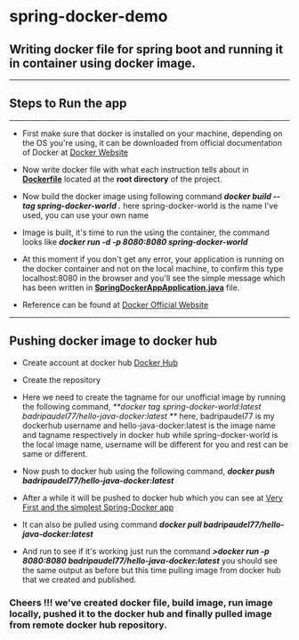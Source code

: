 # spring-docker-demo
## Writing docker file for spring boot and running it in container using docker image.
-----------------------------------------------------------------------------------
## Steps to Run the app
----------------------
- First make sure that docker is installed on your machine, depending on the OS you're using, it can be downloaded from official documentation of Docker at [Docker Website](https://docs.docker.com/get-docker/)

- Now write docker file with what each instruction tells about in **[Dockerfile](https://github.com/badripaudel77/spring-docker-demo/blob/main/Dockerfile)** located at the **root directory** of the project.

- Now build the docker image using following command _**docker build --tag spring-docker-world .**_ here spring-docker-world is the name I've used, you can use your own name

- Image is built, it's time to run the using the container, the command looks like _**docker run -d -p 8080:8080 spring-docker-world**_

- At this moment if you don't get any error, your application is running on the docker container and not on the local machine, to confirm this type localhost:8080 in the browser and you'll see the simple message which has been written in **[SpringDockerAppApplication.java](https://github.com/badripaudel77/spring-docker-demo/blob/main/src/main/java/com/io/docker/spring/springdockerapp/SpringDockerAppApplication.java)** file.

- Reference can be found at [Docker Official Website](https://docs.docker.com/language/java/build-images/)

------------------------------------------------------------------------------------------------------------

## Pushing docker image to docker hub 

- Create account at docker hub [Docker Hub](https://hub.docker.com/)

- Create the repository 

- Here we need to create the tagname for our unofficial image by running the following command, _**docker tag spring-docker-world:latest badripaudel77/hello-java-docker:latest
**_ here, badripaudel77 is my dockerhub username and  hello-java-docker:latest is the image name and tagname respectively in docker hub while spring-docker-world is the local image name, username will be different for you and rest can be same or different.

- Now  push to docker hub using the following command, _**docker push badripaudel77/hello-java-docker:latest**_

- After a while it will be pushed to docker hub which you can see at [Very First and the simplest Spring-Docker app](https://hub.docker.com/repository/docker/badripaudel77/hello-java-docker)

- It can also be pulled using command _**docker pull badripaudel77/hello-java-docker:latest**_

- And run to see if it's working just run the command _**>docker run -p 8080:8080 badripaudel77/hello-java-docker:latest**_ you should see the same output as before but this time pulling image from docker hub that we created and published. 

### Cheers !!! we've created docker file, build image, run image locally, pushed it to the docker hub and finally pulled image from remote docker hub repository.

